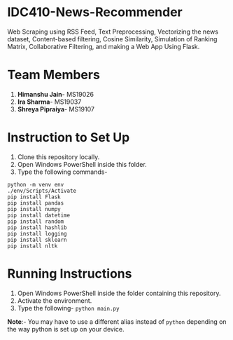 # IDC410-News-Recommender
Web Scraping using RSS Feed, Text Preprocessing, Vectorizing the news dataset, Content-based filtering, Cosine Similarity, Simulation of Ranking Matrix, Collaborative Filtering, and making a Web App Using Flask.

# Team Members
1. **Himanshu Jain**- MS19026
2. **Ira Sharma**- MS19037
3. **Shreya Pipraiya**- MS19107


# Instruction to Set Up
1. Clone this repository locally.
2. Open Windows PowerShell inside this folder.
3. Type the following commands-
```
python -m venv env
./env/Scripts/Activate
pip install Flask
pip install pandas
pip install numpy
pip install datetime
pip install random
pip install hashlib
pip install logging
pip install sklearn
pip install nltk

```

# Running Instructions

1. Open Windows PowerShell inside the folder containing this repository.
2. Activate the environment.
3. Type the following-
`python main.py`

**Note**:- You may have to use a different alias instead of `python` depending on the way python is set up on your device.
